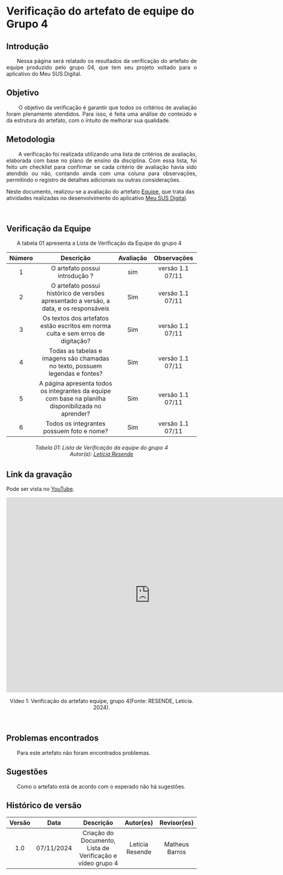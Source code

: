 # Verificação do artefato de equipe do Grupo 4

## Introdução 
<p align="justify">&emsp;&emsp;Nessa página será relatado os resultados da verificação do artefato de equipe produzido pelo grupo 04, que tem seu projeto voltado para o aplicativo do Meu SUS Digital.</p>

## Objetivo

<p align="justify">
&emsp;&emsp; O objetivo da verificação é garantir que todos os critérios de avaliação foram plenamente atendidos. Para isso, é feita uma análise do conteúdo e da estrutura do artefato, com o intuito de melhorar sua qualidade.
</p>

## Metodologia
<p align="justify">
&emsp;&emsp; A verificação foi realizada utilizando uma lista de critérios de avaliação, elaborada com base no plano de ensino da disciplina. Com essa lista, foi feito um checklist para confirmar se cada critério de avaliação havia sido atendido ou não, contando ainda com uma coluna para observações, permitindo o registro de detalhes adicionais ou outras considerações.

Neste documento, realizou-se a avaliação do artefato <a href="https://github.com/Requisitos-de-Software/2024.2-MeuSUSDigital">Equipe</a>, que trata das atividades realizadas no desenvolvimento do aplicativo <a href="https://github.com/Requisitos-de-Software/2024.2-MeuSUSDigital">Meu SUS Digital</a>.
</p>

<br>

## Verificação da Equipe 
<p align="justify">
&emsp;&emsp;A tabela 01 apresenta a Lista de Verificação da Equipe do grupo 4 
</p>

<center>

| Número | Descrição | Avaliação | Observações | 
| :----: | :-------: | :-------: | :--------: | 
| 1 | O artefato possui introdução ?| sim| versão 1.1 07/11 |
| 2 | O artefato possui histórico de versões apresentado a versão, a data, e os responsáveis | Sim |versão 1.1 07/11 |
| 3 | Os textos dos artefatos estão escritos em norma culta e sem erros de digitação? | Sim |versão 1.1 07/11 |
| 4 | Todas as tabelas e imagens são chamadas no texto, possuem legendas e fontes? | Sim | versão 1.1 07/11|
| 5 | A página apresenta todos os integrantes da equipe com base na planilha disponibilizada no aprender? | Sim |versão 1.1 07/11 |
| 6 | Todos os integrantes possuem foto e nome? | Sim |versão 1.1 07/11 |  


</center>

<p align="justify">
<h6 align = "center"> Tabela 01: Lista de Verificação da equipe do grupo 4
<br> Autor(a): <a href="https://github.com/LeticiaResende23">Letícia Resende</a></h6>
</p>

## Link da gravação
Pode ser vista no [YouTube](https://youtu.be/oiR9VLdVYHI).</p>

<center>
<iframe width="760" height="515" src="https://www.youtube.com/embed/UGawLqEVE2Y?si=0640c5v7n_e-FkhU" title="YouTube video player" frameborder="0" allow="accelerometer; autoplay; clipboard-write; encrypted-media; gyroscope; picture-in-picture; web-share" referrerpolicy="strict-origin-when-cross-origin" allowfullscreen></iframe>

<p>Vídeo 1: Verificação do artefato equipe, grupo 4(Fonte: RESENDE, Letícia. 2024).</p>
</center>

<br>

## Problemas encontrados
<p align="justify">&emsp;&emsp;Para este artefato não foram encontrados problemas.</p>

## Sugestões
<p align="justify">&emsp;&emsp;Como o artefato está de acordo com o esperado não há sugestões.</p>

## Histórico de versão

| Versão |    Data    |      Descrição       |  Autor(es) | Revisor(es) |
| :----: | :--------: | :------------------: | :-----: | :-----: |
|  1.0   | 07/11/2024 | Criação do Documento, Lista de Verificação e vídeo grupo 4 |  Letícia Resende | Matheus Barros |